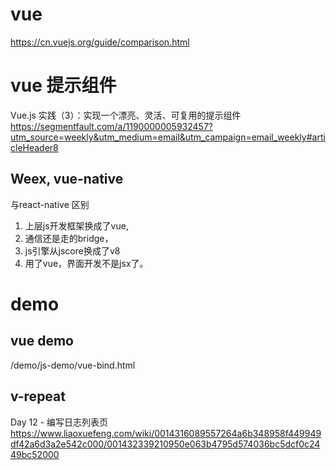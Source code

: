 # vue
https://cn.vuejs.org/guide/comparison.html

# vue 提示组件
Vue.js 实践（3）：实现一个漂亮、灵活、可复用的提示组件
https://segmentfault.com/a/1190000005932457?utm_source=weekly&utm_medium=email&utm_campaign=email_weekly#articleHeader8

## Weex, vue-native
与react-native 区别
1. 上层js开发框架换成了vue,
2. 通信还是走的bridge，
3. js引擎从jscore换成了v8
4. 用了vue，界面开发不是jsx了。

# demo
## vue demo
/demo/js-demo/vue-bind.html

## v-repeat
Day 12 - 编写日志列表页
https://www.liaoxuefeng.com/wiki/0014316089557264a6b348958f449949df42a6d3a2e542c000/001432339210950e063b4795d574036bc5dcf0c2449bc52000
